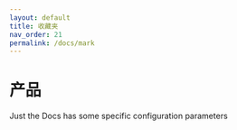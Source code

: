 ```yaml
---
layout: default
title: 收藏夹
nav_order: 21
permalink: /docs/mark
---
```


# 产品

Just the Docs has some specific configuration parameters


